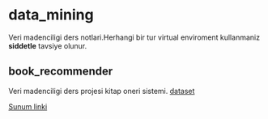 # data_mining

Veri madenciligi ders notlari.Herhangi bir tur virtual enviroment kullanmaniz **siddetle** tavsiye olunur.

## book_recommender

Veri madenciligi ders projesi kitap oneri sistemi. [dataset](https://www.kaggle.com/ruchi798/bookcrossing-dataset)

[Sunum linki](https://docs.google.com/presentation/d/1tc-cVk9yxm1yuQPSDVcsIQ-RIg4kXtzVnCt9DEzWNuQ/edit?usp=sharing)
